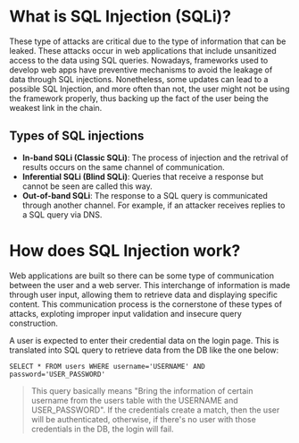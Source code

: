 # What is SQL Injection (SQLi)?
These type of attacks are critical due to the type of information that can be leaked. These attacks occur in web applications that include unsanitized access to the data using SQL queries. Nowadays, frameworks used to develop web apps have preventive mechanisms to avoid the leakage of data through SQL injections. Nonetheless, some updates can lead to a possible SQL Injection, and more often than not, the user might not be using the framework properly, thus backing up the fact of the user being the weakest link in the chain.

## Types of SQL injections
- **In-band SQLi (Classic SQLi)**: The process of injection and the retrival of results occurs on the same channel of communication.
- **Inferential SQLi (Blind SQLi)**: Queries that receive a response but cannot be seen are called this way. 
- **Out-of-band SQLi**: The response to a SQL query is communicated through another channel. For example, if an attacker receives replies to a SQL query via DNS.

# How does SQL Injection work?
Web applications are built so there can be some type of communication between the user and a web server. This interchange of information is made through user input, allowing them to retrieve data and displaying specific content. This communication process is the cornerstone of these types of attacks, exploting improper input validation and insecure query construction.

A user is expected to enter their credential data on the login page. This is translated into SQL query to retrieve data from the DB like the one below:

```SELECT * FROM users WHERE username='USERNAME' AND password='USER_PASSWORD'```
>This query basically means "Bring the information of certain username from the users table with the USERNAME and USER_PASSWORD". If the credentials create a match, then the user will be authenticated, otherwise, if there's no user with those credentials in the DB, the login will fail.


